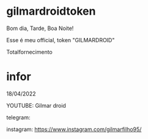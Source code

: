 # gilmardroidtoken

Bom dia, Tarde, Boa Noite!

Esse é meu official, token "GILMARDROID"

Totalfornecimento
# infor


<!-- criado --> 
18/04/2022

<!-- REDE SOCIAIS --> 

YOUTUBE: Gilmar droid

telegram:

instagram: https://www.instagram.com/gilmarfilho95/
